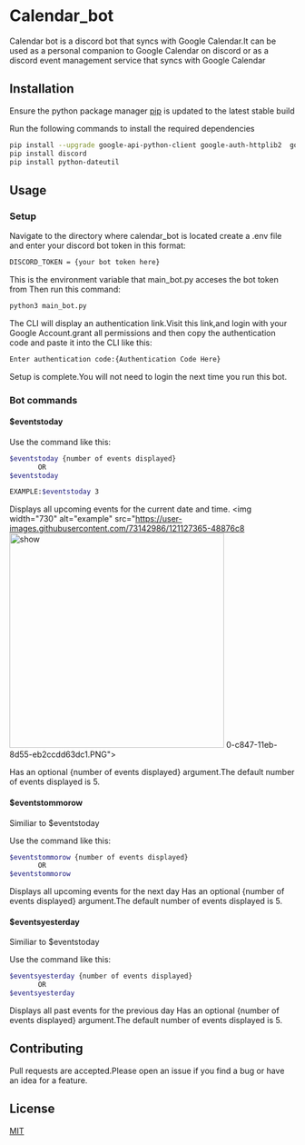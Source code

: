 # Calendar_bot
Calendar bot is a discord bot that syncs with Google Calendar.It can be used as a personal companion to Google Calendar on discord or as a discord event management service that syncs with Google Calendar

## Installation
Ensure the python package manager [pip](https://pip.pypa.io/en/stable/) is updated to the latest stable build

Run the following commands to install the required dependencies

``` bash
pip install --upgrade google-api-python-client google-auth-httplib2  google-auth-oauthlib
pip install discord
pip install python-dateutil
```
## Usage
### Setup
Navigate to the directory where calendar_bot is located
create a .env file and enter your discord bot token in this format:
```bash
DISCORD_TOKEN = {your bot token here}
```
This is the environment variable that main_bot.py acceses the bot token from
Then run this command:
```bash
python3 main_bot.py
```
The CLI will display an authentication link.Visit this link,and login with your Google Account.grant all permissions and then copy the authentication code and paste it into the CLI like this:
```bash
Enter authentication code:{Authentication Code Here}
```
Setup is complete.You will not need to login the next time you run this bot.

### Bot commands
#### $eventstoday
Use the command like this:
```bash
$eventstoday {number of events displayed}
       OR
$eventstoday

EXAMPLE:$eventstoday 3
```
Displays all upcoming events for the current date and time.
<img width="730" alt="example" src="https://user-images.githubusercontent.com/73142986/121127365-48876c8<img width="378" alt="show" src="https://user-images.githubusercontent.com/73142986/121127404-56d58880-c847-11eb-9a54-eeda8c714178.PNG">
0-c847-11eb-8d55-eb2ccdd63dc1.PNG">

Has an optional {number of events displayed} argument.The default number of events displayed is 5.
#### $eventstommorow
Similiar to $eventstoday

Use the command like this:
```bash
$eventstommorow {number of events displayed}
       OR
$eventstommorow
```
Displays all upcoming events for the next day
Has an optional {number of events displayed} argument.The default number of events displayed is 5.
#### $eventsyesterday
Similiar to $eventstoday

Use the command like this:
```bash
$eventsyesterday {number of events displayed}
       OR
$eventsyesterday
```
Displays all past events for the previous day
Has an optional {number of events displayed} argument.The default number of events displayed is 5.
## Contributing
Pull requests are accepted.Please open an issue if you find a bug or have an idea for a feature.
## License
[MIT](https://choosealicense.com/licenses/mit/)






